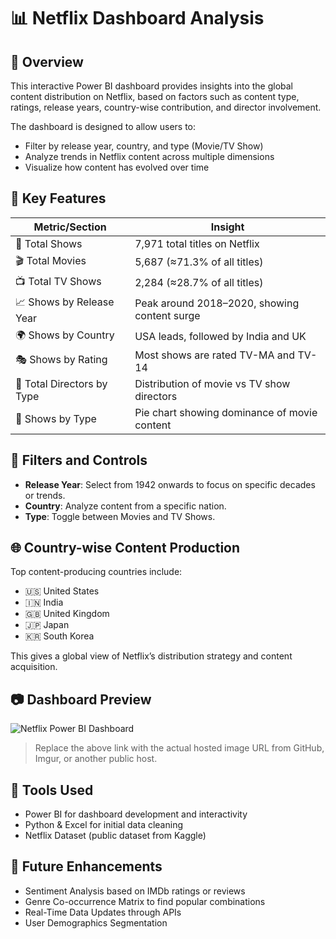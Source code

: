 # 📊 Netflix Dashboard Analysis

## 📝 Overview
This interactive Power BI dashboard provides insights into the global content distribution on Netflix, based on factors such as content type, ratings, release years, country-wise contribution, and director involvement.

The dashboard is designed to allow users to:
- Filter by release year, country, and type (Movie/TV Show)
- Analyze trends in Netflix content across multiple dimensions
- Visualize how content has evolved over time

## 🎯 Key Features

| Metric/Section           | Insight                                              |
|--------------------------|------------------------------------------------------|
| 🔢 Total Shows           | 7,971 total titles on Netflix                        |
| 🎬 Total Movies          | 5,687 (≈71.3% of all titles)                         |
| 📺 Total TV Shows        | 2,284 (≈28.7% of all titles)                         |
| 📈 Shows by Release Year | Peak around 2018–2020, showing content surge         |
| 🌍 Shows by Country      | USA leads, followed by India and UK                  |
| 🎭 Shows by Rating       | Most shows are rated TV-MA and TV-14                 |
| 🎥 Total Directors by Type | Distribution of movie vs TV show directors         |
| 🍿 Shows by Type         | Pie chart showing dominance of movie content         |

## 🧩 Filters and Controls
- **Release Year**: Select from 1942 onwards to focus on specific decades or trends.
- **Country**: Analyze content from a specific nation.
- **Type**: Toggle between Movies and TV Shows.

## 🌐 Country-wise Content Production
Top content-producing countries include:
- 🇺🇸 United States
- 🇮🇳 India
- 🇬🇧 United Kingdom
- 🇯🇵 Japan
- 🇰🇷 South Korea

This gives a global view of Netflix’s distribution strategy and content acquisition.

## 📷 Dashboard Preview
![Netflix Power BI Dashboard](https://i.imgur.com/YOUR_IMAGE_LINK.png)
> Replace the above link with the actual hosted image URL from GitHub, Imgur, or another public host.

## 📌 Tools Used
- Power BI for dashboard development and interactivity
- Python & Excel for initial data cleaning
- Netflix Dataset (public dataset from Kaggle)

## 🔮 Future Enhancements
- Sentiment Analysis based on IMDb ratings or reviews
- Genre Co-occurrence Matrix to find popular combinations
- Real-Time Data Updates through APIs
- User Demographics Segmentation
